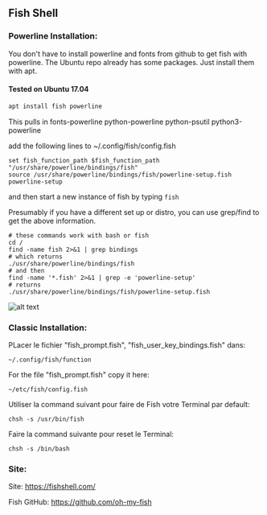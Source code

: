 ## Fish Shell
### Powerline Installation:
You don't have to install powerline and fonts from github to get fish with powerline.
The Ubuntu repo already has some packages. Just install them with apt.

#### Tested on Ubuntu 17.04

```bash
apt install fish powerline
```

This pulls in fonts-powerline python-powerline python-psutil python3-powerline

add the following lines to ~/.config/fish/config.fish

```
set fish_function_path $fish_function_path "/usr/share/powerline/bindings/fish"
source /usr/share/powerline/bindings/fish/powerline-setup.fish
powerline-setup
```

and then start a new instance of fish by typing `fish`

Presumably if you have a different set up or distro, you can use grep/find
to get the above information.

```fish
# these commands work with bash or fish
cd /
find -name fish 2>&1 | grep bindings
# which returns
./usr/share/powerline/bindings/fish
# and then
find -name '*.fish' 2>&1 | grep -e 'powerline-setup'
# returns
./usr/share/powerline/bindings/fish/powerline-setup.fish
```

![alt text](https://gist.githubusercontent.com/TrentSPalmer/63a85b582d42ab4bff665fc2dbba42e2/raw/2017-06-18-064710_722x410_scrot.png)

### Classic Installation:

PLacer le fichier "fish_prompt.fish", "fish_user_key_bindings.fish" dans:
```shell
~/.config/fish/function
```
For the file "fish_prompt.fish" copy it here:
```shell
~/etc/fish/config.fish
```

Utiliser la command suivant pour faire de Fish votre Terminal par default:
```shell
chsh -s /usr/bin/fish
```

Faire la command suivante pour reset le Terminal:
```shell
chsh -s /bin/bash
```
### Site:
Site: https://fishshell.com/

Fish GitHub: https://github.com/oh-my-fish

